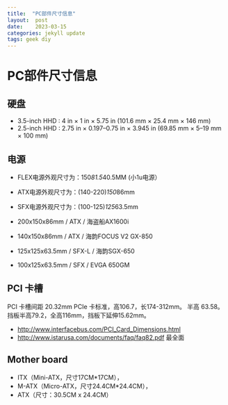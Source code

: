 ```yaml
---
title:  "PC部件尺寸信息"
layout:  post
date:    2023-03-15
categories: jekyll update
tags: geek diy
---
```


# PC部件尺寸信息

## 硬盘
 - 3.5-inch HHD :  4 in × 1 in × 5.75 in (101.6 mm × 25.4 mm × 146 mm)
 - 2.5-inch HHD :  2.75 in × 0.197–0.75 in × 3.945 in (69.85 mm × 5–19 mm × 100 mm)

## 电源

 - FLEX电源外观尺寸为：150*81.5*40.5MM (小1u电源）
 - ATX电源外观尺寸为：(140-220)*150*86mm
 - SFX电源外观尺寸为：(100-125)*125*63.5mm

 - 200x150x86mm / ATX / 海盗船AX1600i
 - 140x150x86mm / ATX / 海韵FOCUS V2 GX-850
 - 125x125x63.5mm / SFX-L / 海韵SGX-650
 - 100x125x63.5mm / SFX / EVGA 650GM

## PCI 卡槽
PCI 卡槽间距 20.32mm
PCIe 卡标准，高106.7，长174-312mm。 半高 63.58。 挡板半高79.2，全高116mm，挡板下延伸15.62mm。
 - http://www.interfacebus.com/PCI_Card_Dimensions.html
 - http://www.istarusa.com/documents/faq/faq82.pdf  最全面


## Mother board
 - ITX（Mini-ATX，尺寸17CM*17CM），
 - M-ATX（Micro-ATX，尺寸24.4CM*24.4CM），
 - ATX（尺寸：30.5CM x 24.4CM）
